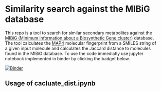 # Similarity search against the MIBiG database

This repo is a tool to search for similar secondary metabolites against the [MIBiG (Minimum Information about a Biosynthetic Gene cluster)](https://mibig.secondarymetabolites.org/) database. The tool calculates the [MAP4](https://github.com/reymond-group/map4) molecular fingerprint from a SMILES string of a given input molecule and calculates the Jaccard distance to molecules found in the MIBiG database.
To use the code immediatly use jupyter notebook implemented in binder by clicking the badget below.

[![Binder](https://mybinder.org/badge_logo.svg)](https://mybinder.org/v2/gh/phillipschl/MIBiG_similarity_search.git/HEAD)

## Usage of cacluate_dist.ipynb

